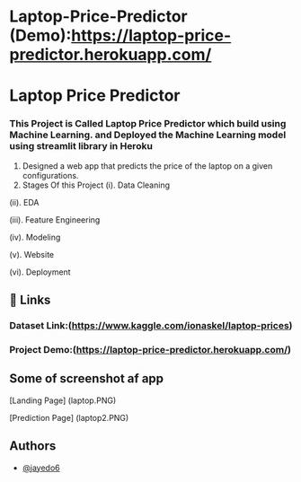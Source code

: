 # Laptop-Price-Predictor (Demo):https://laptop-price-predictor.herokuapp.com/ 

# Laptop Price Predictor

### This Project is Called Laptop Price Predictor which build using Machine Learning. and Deployed the Machine Learning model using streamlit library in Heroku 
1. Designed a web app that predicts the price of the laptop on a given  configurations.
2.  Stages Of this Project
  (i). Data Cleaning

  (ii). EDA

  (iii). Feature Engineering

  (iv).  Modeling

  (v).  Website
  
  (vi). Deployment
## 🔗 Links
### Dataset Link:(https://www.kaggle.com/ionaskel/laptop-prices)
### Project Demo:(https://laptop-price-predictor.herokuapp.com/)

## Some of screenshot af app 
[Landing Page]
(laptop.PNG)

[Prediction Page]
(laptop2.PNG)



## Authors

- [@jayedo6](https://github.com/Jayed096)


